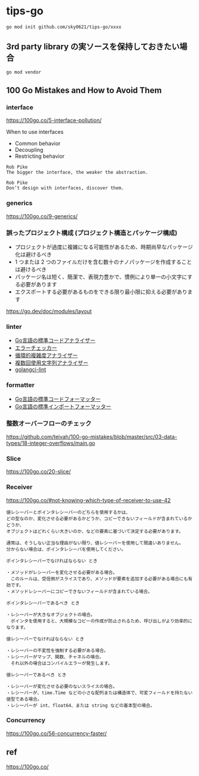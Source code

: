# tips-go

```
go mod init github.com/sky0621/tips-go/xxxx
```

## 3rd party library の実ソースを保持しておきたい場合

```
go mod vendor
```

## 100 Go Mistakes and How to Avoid Them

### interface

https://100go.co/5-interface-pollution/

When to use interfaces
- Common behavior
- Decoupling
- Restricting behavior

```
Rob Pike
The bigger the interface, the weaker the abstraction.
```

```
Rob Pike
Don’t design with interfaces, discover them.
```

### generics

https://100go.co/9-generics/

### 誤ったプロジェクト構成 (プロジェクト構造とパッケージ構成)

- プロジェクトが過度に複雑になる可能性があるため、時期尚早なパッケージ化は避けるべき
- 1 つまたは 2 つのファイルだけを含む数十のナノパッケージを作成することは避けるべき
- パッケージ名は短く、簡潔で、表現力豊かで、慣例により単一の小文字にする必要があります
- エクスポートする必要があるものをできる限り最小限に抑える必要があります

https://go.dev/doc/modules/layout

### linter

- [Go言語の標準コードアナライザー](https://golang.org/cmd/vet)
- [エラーチェッカー](https://github.com/kisielk/errcheck)
- [循環的複雑度アナライザー](https://github.com/fzipp/gocyclo)
- [複数回使用文字列アナライザー](https://github.com/jgautheron/goconst)
- [golangci-lint](https://github.com/golangci/golangci-lint)

### formatter

- [Go言語の標準コードフォーマッター](https://golang.org/cmd/gofmt)
- [Go言語の標準インポートフォーマッター](https://godoc.org/golang.org/x/tools/cmd/goimports)

### 整数オーバーフローのチェック

https://github.com/teivah/100-go-mistakes/blob/master/src/03-data-types/18-integer-overflows/main.go

### Slice

https://100go.co/20-slice/

### Receiver

https://100go.co/#not-knowing-which-type-of-receiver-to-use-42

```
値レシーバーとポインタレシーバーのどちらを使用するかは、
どの型なのか、変化させる必要があるかどうか、コピーできないフィールドが含まれているかどうか、
オブジェクトはどれくらい大きいのか、などの要素に基づいて決定する必要があります。

通常は、そうしない正当な理由がない限り、値レシーバーを使用して間違いありません。
分からない場合は、ポインタレシーバを使用してください。
```

```
ポインタレシーバーでなければならない とき

・メソッドがレシーバーを変化させる必要がある場合。
　このルールは、受信側がスライスであり、メソッドが要素を追加する必要がある場合にも有効です。
・メソッドレシーバーにコピーできないフィールドが含まれている場合。
```

```
ポインタレシーバーであるべき とき

・レシーバーが大きなオブジェクトの場合。
　ポインタを使用すると、大規模なコピーの作成が防止されるため、呼び出しがより効率的になります。
```

```
値レシーバーでなければならない とき

・レシーバーの不変性を強制する必要がある場合。
・レシーバーがマップ、関数、チャネルの場合。
　それ以外の場合はコンパイルエラーが発生します。
```

```
値レシーバーであるべき とき

・レシーバーが変化させる必要のないスライスの場合。
・レシーバーが、time.Time などの小さな配列または構造体で、可変フィールドを持たない値型である場合。
・レシーバーが int、float64、または string などの基本型の場合。
```

### Concurrency

https://100go.co/56-concurrency-faster/

## ref

https://100go.co/
